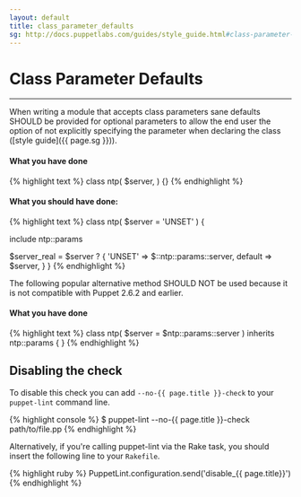 ```yaml
---
layout: default
title: class_parameter_defaults
sg: http://docs.puppetlabs.com/guides/style_guide.html#class-parameter-defaults
---
```


# Class Parameter Defaults

---

When writing a module that accepts class parameters sane defaults SHOULD be
provided for optional parameters to allow the end user the option of not
explicitly specifying the parameter when declaring the class
([style guide]({{ page.sg }})).

#### What you have done
{% highlight text %}
class ntp(
 $server,
) {}
{% endhighlight %}

#### What you should have done:
{% highlight text %}
class ntp(
  $server = 'UNSET'
) {

  include ntp::params

  $server_real = $server ? {
    'UNSET' => $::ntp::params::server,
    default => $server,
  }
}
{% endhighlight %}

The following popular alternative method SHOULD NOT be used because it is not
compatible with Puppet 2.6.2 and earlier.

#### What you have done
{% highlight text %}
class ntp(
  $server = $ntp::params::server
) inherits ntp::params { }
{% endhighlight %}

## Disabling the check

To disable this check you can add `--no-{{ page.title }}-check` to your
`puppet-lint` command line.

{% highlight console %}
$ puppet-lint --no-{{ page.title }}-check path/to/file.pp
{% endhighlight %}

Alternatively, if you're calling puppet-lint via the Rake task, you should
insert the following line to your `Rakefile`.

{% highlight ruby %}
PuppetLint.configuration.send('disable_{{ page.title}}')
{% endhighlight %}
